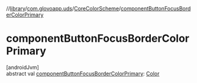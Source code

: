 //[library](../../../index.md)/[com.glovoapp.uds](../index.md)/[CoreColorScheme](index.md)/[componentButtonFocusBorderColorPrimary](component-button-focus-border-color-primary.md)

# componentButtonFocusBorderColorPrimary

[androidJvm]\
abstract val [componentButtonFocusBorderColorPrimary](component-button-focus-border-color-primary.md): [Color](https://developer.android.com/reference/kotlin/androidx/compose/ui/graphics/Color.html)
